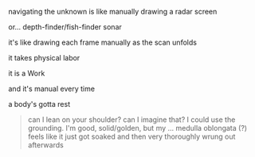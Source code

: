 navigating the unknown is like manually drawing a radar screen

or... depth-finder/fish-finder sonar

it's like drawing each frame manually as the scan unfolds

it takes physical labor

it is a Work

and it's manual every time

a body's gotta rest

> can I lean on your shoulder? can I imagine that? I could use the grounding. I'm good, solid/golden, but my ... medulla oblongata (?) feels like it just got soaked and then very thoroughly wrung out afterwards
